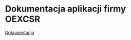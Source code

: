 # Dokumentacja aplikacji firmy OEXCSR

[Dokumentacja](https://damianrichterds360.github.io/OEXCSRDOCS/)
